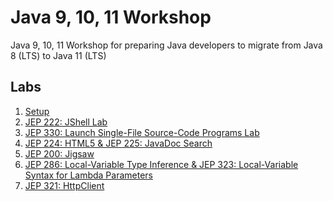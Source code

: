# Java 9, 10, 11 Workshop
Java 9, 10, 11 Workshop for preparing Java developers to migrate from Java 8 (LTS) to Java 11 (LTS)


## Labs

1. [Setup](SETUP.md)
1. [JEP 222: JShell Lab](jep222/README.md)
1. [JEP 330: Launch Single-File Source-Code Programs Lab](jep330/README.md)
1. [JEP 224: HTML5 & JEP 225: JavaDoc Search](jep224/README.md)
1. [JEP 200: Jigsaw](jep200/README.md)
1. [JEP 286: Local-Variable Type Inference & JEP 323: Local-Variable Syntax for Lambda 
Parameters](jep286/README.md)
1. [JEP 321: HttpClient](jep321:README.md)